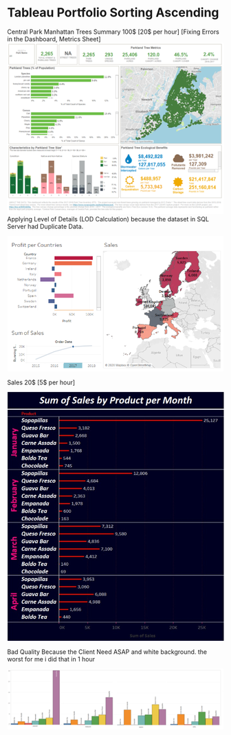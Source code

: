 # Tableau Portfolio Sorting Ascending

 Central Park Manhattan Trees Summary 100$ [20$ per hour] [Fixing Errors in the Dashboard, Metrics Sheet]
![Dashboard 1](https://github.com/RubenGavidia/Scala/blob/master/CB.png?raw=true)
Applying Level of Details (LOD Calculation) because the dataset 
in SQL Server had Duplicate Data. 

![Dashboard 1](https://github.com/RubenGavidia/Tableau_Portfolio/blob/main/Dashboard%201.png)

Sales 20$ [5$ per hour]

![Dashboard 1](https://github.com/RubenGavidia/Tableau_Portfolio/blob/main/IMG-20210131-WA0000.jpg?raw=true)

Bad Quality Because the Client Need ASAP and white background. 
the worst for me i did that in 1 hour

![BAAAAAD](https://github.com/RubenGavidia/Tableau_Portfolio/blob/main/SUMOFSALES2.png?raw=true)


